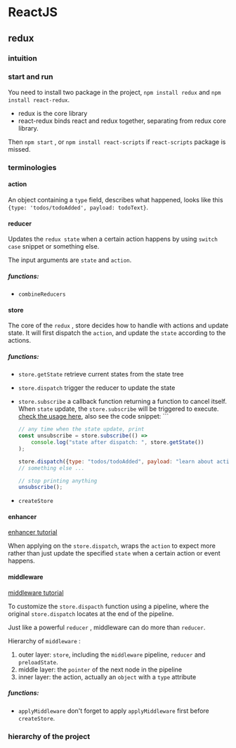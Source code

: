 # ReactJS

## redux

### intuition



### start and run

You need to install two package in the project, `npm install redux` and `npm install react-redux`.

- redux is the core library
- react-redux binds react and redux together, separating from redux core library.

Then `npm start` , or `npm install react-scripts` if `react-scripts` package is missed.



### terminologies

#### action

An object containing a `type` field, describes what happened, looks like this `{type: 'todos/todoAdded', payload: todoText}`. 

#### reducer

Updates the `redux state` when a certain action happens by using `switch case` snippet or something else.

The input arguments are `state` and `action`.

##### functions:

- `combineReducers`



#### store

The core of the `redux` , store decides how to handle with actions and update state. It will first dispatch the `action`, and update the `state` according to the actions.

##### functions:

- `store.getState` retrieve current states from the state tree

- `store.dispatch` trigger the reducer to update the state

- `store.subscribe` a callback function returning a function to cancel itself. When `state` update, the `store.subscribe` will be triggered to execute. [check the usage here](https://redux.js.org/tutorials/fundamentals/part-4-store#dispatching-actions), also see the code snippet: ```

  ```javascript
  // any time when the state update, print
  const unsubscribe = store.subscribe(() =>
      console.log("state after dispatch: ", store.getState())
  );
  
  store.dispatch({type: "todos/todoAdded", payload: "learn about actions"})
  // something else ...
  
  // stop printing anything
  unsubscribe();
  ```

- `createStore` 



#### enhancer

[enhancer tutorial](https://redux.js.org/tutorials/fundamentals/part-4-store#configuring-the-store)

When applying on the `store.dispatch`, wraps the `action` to expect more rather than just update the specified `state` when a certain action or event happens.



#### middleware

[middleware tutorial](https://redux.js.org/tutorials/fundamentals/part-4-store#middleware)

To customize the `store.dispacth` function using a pipeline, where the original `store.dispatch` locates at the end of the pipeline.

Just like a powerful `reducer` , middleware can do more than `reducer`.

Hierarchy of `middleware` :

1. outer layer: `store`, including the `middleware` pipeline, `reducer` and `preloadState`.
2. middle layer: the `pointer` of the next node in the pipeline
3. inner layer: the action, actually an `object` with a `type` attribute

##### functions:

- `applyMiddleware` don't forget to apply `applyMiddleware` first before `createStore`.





### hierarchy of the project







